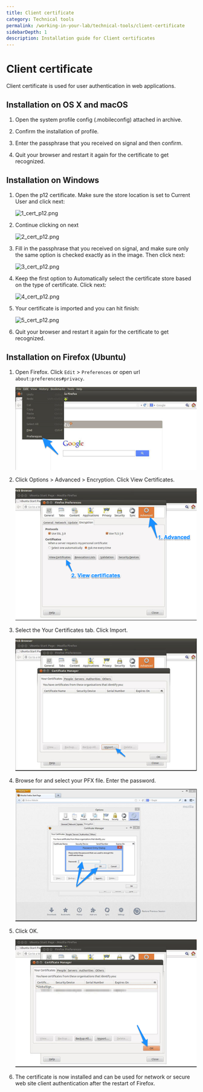 ```yaml
---
title: Client certificate
category: Technical tools
permalink: /working-in-your-lab/technical-tools/client-certificate
sidebarDepth: 1
description: Installation guide for Client certificates
---
```


# Client certificate

Client certificate is used for user authentication in web applications.

## Installation on OS X and macOS

1. Open the system profile config (.mobileconfig) attached in archive.

2. Confirm the installation of profile.

3. Enter the passphrase that you received on signal and then confirm.

4. Quit your browser and restart it again for the certificate to get recognized.

## Installation on Windows

1. Open the p12 certificate. Make sure the store location is set to Current User and click next:

   ![1_cert_p12.png](./images/1_cert_p12.png)

2. Continue clicking on next

   ![2_cert_p12.png](./images/2_cert_p12.png)

3. Fill in the passphrase that you received on signal, and make sure only the same option is checked exactly as in the image. Then click next:

   ![3_cert_p12.png](./images/3_cert_p12.png)

4. Keep the first option to Automatically select the certificate store based on the type of certificate. Click next:

   ![4_cert_p12.png](./images/4_cert_p12.png)

5. Your certificate is imported and you can hit finish:

   ![5_cert_p12.png](./images/5_cert_p12.png)

6. Quit your browser and restart it again for the certificate to get recognized.

## Installation on Firefox (Ubuntu)

1. Open Firefox. Click `Edit` > `Preferences` or open url `about:preferences#privacy`.

   ![p12_firefox_1.png](./images/p12_firefox_1.png)

2. Click Options > Advanced > Encryption. Click View Certificates.

   ![p12_firefox_2.png](./images/p12_firefox_2.png)

3. Select the Your Certificates tab. Click Import.

   ![p12_firefox_3.png](./images/p12_firefox_3.png)

4. Browse for and select your PFX file. Enter the password.

   ![p12_firefox_4.png](./images/p12_firefox_4.png)

5. Click OK.

   ![p12_firefox_5.png](./images/p12_firefox_5.png)

6. The certificate is now installed and can be used for network or secure web site client authentication
   after the restart of Firefox.
